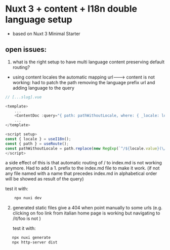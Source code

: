 # Nuxt 3 + content + I18n double language setup

- based on Nuxt 3 Minimal Starter

## open issues:

1. what is the right setup to have multi language content preserving default routing?

- using content locales the automatic mapping url---> content is not working: had to patch the path removing the language prefix url and adding language to the query

```javascript
// [...slug].vue

<template>
    ...
    <ContentDoc :query="{ path: pathWithoutLocale, where: { _locale: locale } }"/>
    ...
</template>

<script setup>
const { locale } = useI18n();
const { path } = useRoute();
const pathWithoutLocale = path.replace(new RegExp(`^/${locale.value}(\/|$)`), '/');
</script>
```

a side effect of this is that automatic routing of / to index.md is not working anymore. Had to add a 1. prefix to the index.md file to make it work. (if not any file named with a name that precedes index.md in alphabetical order will be showed as result of the query)

test it with:

```bash
    npx nuxi dev
```

2. generated static files give a 404 when point manually to some urls (e.g. clicking on foo link from italian home page is working but navigating to /it/foo is not )

   test it with:

```bash
   npx nuxi generate
   npx http-server dist
```
